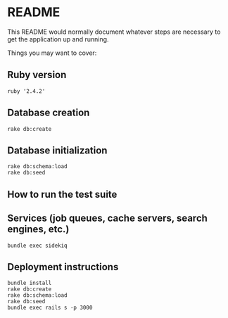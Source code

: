 # README

This README would normally document whatever steps are necessary to get the
application up and running.

Things you may want to cover:

Ruby version
-----------------
    ruby '2.4.2'

Database creation
-----------------
    rake db:create

Database initialization
----------------- 
    rake db:schema:load
    rake db:seed 

How to run the test suite
-----------------

Services (job queues, cache servers, search engines, etc.)
-----------------
    bundle exec sidekiq

Deployment instructions
-----------------

    bundle install
    rake db:create 
    rake db:schema:load
    rake db:seed 
    bundle exec rails s -p 3000

